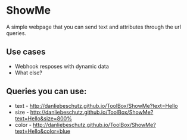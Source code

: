 # ShowMe
A simple webpage that you can send text and attributes through the url queries.

## Use cases
* Webhook resposes with dynamic data
* What else?

## Queries you can use:
* text - http://danliebeschutz.github.io/ToolBox/ShowMe?text=Hello
* size - http://danliebeschutz.github.io/ToolBox/ShowMe?text=Hello&size=800%
* color - http://danliebeschutz.github.io/ToolBox/ShowMe?text=Hello&color=blue
